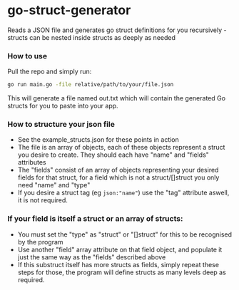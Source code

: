 # go-struct-generator
Reads a JSON file and generates go struct definitions for you recursively - structs can be nested inside structs as deeply as needed

### How to use
Pull the repo and simply run:

```bash
go run main.go -file relative/path/to/your/file.json
```

This will generate a file named out.txt which will contain the generated Go structs for you to paste into your app.

### How to structure your json file
- See the example_structs.json for these points in action
- The file is an array of objects, each of these objects represent a struct you desire to create. They should each have "name" and "fields" attributes
- The "fields" consist of an array of objects representing your desired fields for that struct, for a field which is not a struct/[]struct you only need "name" and "type"
- If you desire a struct tag (eg `json:"name"`) use the "tag" attribute aswell, it is not required.


### If your field is itself a struct or an array of structs:
- You must set the "type" as "struct" or "[]struct" for this to be recognised by the program
- Use another "field" array attribute on that field object, and populate it just the same way as the "fields" described above
- If this substruct itself has more structs as fields, simply repeat these steps for those, the program will define structs as many levels deep as required.